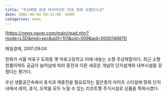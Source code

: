 ```yaml
---
title: "주상복합 분양 하이라이트 마포 한화 오벨리스크"
date: 2001-09-04 09:31:00 -0400
categories: news
---
```

[https://news.naver.com/main/read.nhn?mode=LSD&mid=sec&sid1=101&oid=009&aid=0000146611]

매일경제, 2001.09.04

한화가 서울 마포구 도화동 옛 마포고등학교 터에 내놓는 소형 주상복합이다. 최근 소형 원룸아파트 공급이 늘어남에 따라 종전과 다른 새로운 개념의 단지설계와 내부시설을 갖췄다는 평가다.

우선 생활공간속에서 휴식과 재충전을 필요로하는 젊은층의 라이프 스타일에 맞춰 단지내에서 레저, 휴식, 오락을 모두 누릴 수 있는 리조트형 주거시설로 상품을 특화시켰다.

[https://news.naver.com/main/read.nhn?mode=LSD&mid=sec&sid1=101&oid=009&aid=0000146611]: https://news.naver.com/main/read.nhn?mode=LSD&mid=sec&sid1=101&oid=009&aid=0000146611
